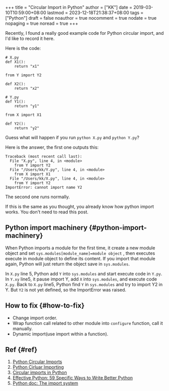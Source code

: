 +++
title = "Circular Import in Python"
author = ["KK"]
date = 2019-03-10T10:59:00+08:00
lastmod = 2023-12-18T21:38:37+08:00
tags = ["Python"]
draft = false
noauthor = true
nocomment = true
nodate = true
nopaging = true
noread = true
+++

Recently, I found a really good example code for Python circular import, and I'd like to record it here.

Here is the code:

```python3 { linenos=true, linenostart=1 }
# X.py
def X1():
    return "x1"

from Y import Y2

def X2():
    return "x2"
```

```python3 { linenos=true, linenostart=1 }
# Y.py
def Y1():
    return "y1"

from X import X1

def Y2():
    return "y2"
```

Guess what will happen if you run `python X.py` and `python Y.py`?

Here is the answer, the first one outputs this:

```nil
Traceback (most recent call last):
  File "X.py", line 4, in <module>
    from Y import Y2
  File "/Users/kk/Y.py", line 4, in <module>
    from X import X1
  File "/Users/kk/X.py", line 4, in <module>
    from Y import Y2
ImportError: cannot import name Y2
```

The second one runs normally.

If this is the same as you thought, you already know how python import works. You don't need to read this post.


## Python import machinery {#python-import-machinery}

When Python imports a module for the first time, it create a new module object and set `sys.modules[module_name]=module object` , then executes execute in module object to define its content. If you import that module again, Python will just return the object save in `sys.modules`.

In `X.py` line 5, Python add `Y` into `sys.modules` and start execute code in `Y.py`. In `Y.xy` line5, it pause import Y, add `X` into `sys.modules`, and execute code `X.py`. Back to `X.py` line5, Python find `Y` in `sys.modules` and try to import Y2 in Y. But `Y2` is not yet defined, so the ImportError was raised.


## How to fix {#how-to-fix}

-   Change import order.
-   Wrap function call related to other module into `configure` function, call it manually.
-   Dynamic import(use import within a function).


## Ref {#ref}

1.  [Python Circular Imports](https://stackabuse.com/python-circular-imports/)
2.  [Python Cirluar Importing](https://stackoverflow.com/questions/22187279/python-circular-importing)
3.  [Circular imports in Python](https://stackoverflow.com/questions/744373/circular-or-cyclic-imports-in-python)
4.  [Effective Python: 59 Specific Ways to Write Better Python](https://www.amazon.com/Effective-Python-Specific-Software-Development/dp/0134034287)
5.  [Python doc: The import system](https://docs.python.org/3/reference/import.html)
